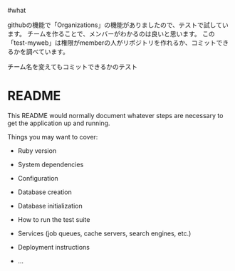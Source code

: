 
#what

githubの機能で「Organizations」の機能がありましたので、テストで試しています。
チームを作ることで、メンバーがわかるのは良いと思います。
この「test-myweb」は権限がmemberの人がリポジトリを作れるか、コミットできるかを調べています。

チーム名を変えてもコミットできるかのテスト

# README

This README would normally document whatever steps are necessary to get the
application up and running.

Things you may want to cover:

* Ruby version

* System dependencies

* Configuration

* Database creation

* Database initialization

* How to run the test suite

* Services (job queues, cache servers, search engines, etc.)

* Deployment instructions

* ...
